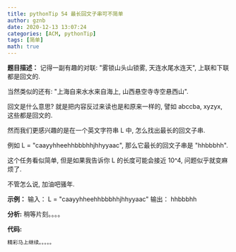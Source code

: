 ```yaml
---
title: pythonTip 54 最长回文子串可不简单
author: gznb
date: 2020-12-13 13:07:24
categories: [ACM, pythonTip]
tags: [简单]
math: true
---
```


**题目描述：**
记得一副有趣的对联: "雾锁山头山锁雾, 天连水尾水连天", 上联和下联都是回文的.

当然类似的还有: "上海自来水水来自海上, 山西悬空寺寺空悬西山".

回文是什么意思? 就是把内容反过来读也是和原来一样的, 譬如 abccba, xyzyx, 这些都是回文的.

然而我们更感兴趣的是在一个英文字符串 L 中, 怎么找出最长的回文子串.

例如 L = "caayyhheehhbbbhhjhhyyaac", 那么它最长的回文子串是 "hhbbbhh".

这个任务看似简单, 但是如果我告诉你 L 的长度可能会接近 10^4, 问题似乎就变麻烦了.

不管怎么说, 加油吧骚年.

**示例：**
输入：
L = "caayyhheehhbbbhhjhhyyaac"
输出：
hhbbbhh


**分析:**
稍等片刻。。。。

**代码:**
```python
精彩马上继续。。。。。
```
